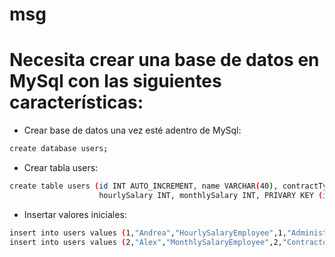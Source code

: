 # msg
# Necesita crear una base de datos en MySql con las siguientes características:

* Crear base de datos una vez esté adentro de MySql:

```sh
create database users;
```

* Crear tabla users:

```sh
create table users (id INT AUTO_INCREMENT, name VARCHAR(40), contractType VARCHAR(40), roleId INT, roleName VARCHAR(40), roleDescription VARCHAR(40), 
                    hourlySalary INT, monthlySalary INT, PRIVARY KEY (id));

```

* Insertar valores iniciales:

```sh
insert into users values (1,"Andrea","HourlySalaryEmployee",1,"Administrator",null,10000.0,50000.0)
insert into users values (2,"Alex","MonthlySalaryEmployee",2,"Contractor",null,10000.0,50000.0)
```
